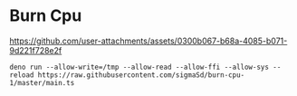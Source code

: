 # Burn Cpu

https://github.com/user-attachments/assets/0300b067-b68a-4085-b071-9d221f728e2f

```
deno run --allow-write=/tmp --allow-read --allow-ffi --allow-sys --reload https://raw.githubusercontent.com/sigmaSd/burn-cpu-1/master/main.ts
```
